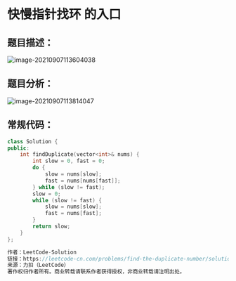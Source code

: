# 快慢指针找环 的入口

## 题目描述：

![image-20210907113604038](C:\Users\西安交通大学2193613091sxm\AppData\Roaming\Typora\typora-user-images\image-20210907113604038.png)

## 题目分析：

![image-20210907113814047](C:\Users\西安交通大学2193613091sxm\AppData\Roaming\Typora\typora-user-images\image-20210907113814047.png)

## 常规代码：

```c++
class Solution {
public:
    int findDuplicate(vector<int>& nums) {
        int slow = 0, fast = 0;
        do {
            slow = nums[slow];
            fast = nums[nums[fast]];
        } while (slow != fast);
        slow = 0;
        while (slow != fast) {
            slow = nums[slow];
            fast = nums[fast];
        }
        return slow;
    }
};

作者：LeetCode-Solution
链接：https://leetcode-cn.com/problems/find-the-duplicate-number/solution/xun-zhao-zhong-fu-shu-by-leetcode-solution/
来源：力扣（LeetCode）
著作权归作者所有。商业转载请联系作者获得授权，非商业转载请注明出处。
```

